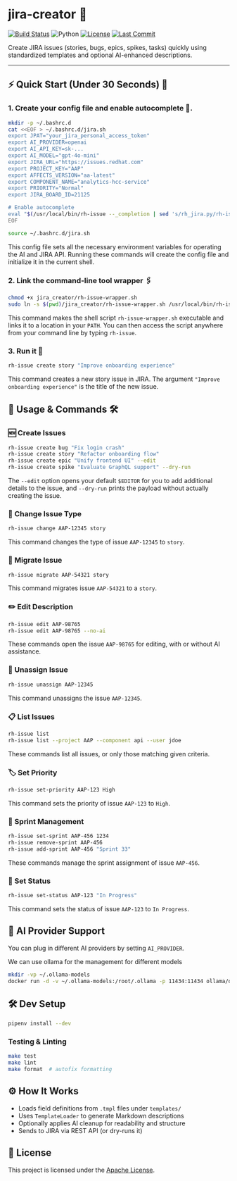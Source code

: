 # jira-creator 📝

[![Build Status](https://github.com/dmzoneill/jira-creator/actions/workflows/main.yml/badge.svg)](https://github.com/dmzoneill/jira-creator/actions/workflows/main.yml)
![Python](https://img.shields.io/badge/python-3.8%2B-blue)
[![License](https://img.shields.io/github/license/dmzoneill/jira-creator.svg)](https://github.com/dmzoneill/jira-creator/blob/main/LICENSE)
[![Last Commit](https://img.shields.io/github/last-commit/dmzoneill/jira-creator.svg)](https://github.com/dmzoneill/jira-creator/commits/main)

Create JIRA issues (stories, bugs, epics, spikes, tasks) quickly using standardized templates and optional AI-enhanced descriptions.

---

## ⚡ Quick Start (Under 30 Seconds) 🚀

### 1. Create your config file and enable autocomplete 📝.

```bash
mkdir -p ~/.bashrc.d
cat <<EOF > ~/.bashrc.d/jira.sh
export JPAT="your_jira_personal_access_token"
export AI_PROVIDER=openai
export AI_API_KEY=sk-...
export AI_MODEL="gpt-4o-mini"
export JIRA_URL="https://issues.redhat.com"
export PROJECT_KEY="AAP"
export AFFECTS_VERSION="aa-latest"
export COMPONENT_NAME="analytics-hcc-service"
export PRIORITY="Normal"
export JIRA_BOARD_ID=21125

# Enable autocomplete
eval "$(/usr/local/bin/rh-issue --_completion | sed 's/rh_jira.py/rh-issue/')"
EOF

source ~/.bashrc.d/jira.sh
```
This config file sets all the necessary environment variables for operating the AI and JIRA API. Running these commands will create the config file and initialize it in the current shell.

### 2. Link the command-line tool wrapper 🖇️

```bash
chmod +x jira_creator/rh-issue-wrapper.sh
sudo ln -s $(pwd)/jira_creator/rh-issue-wrapper.sh /usr/local/bin/rh-issue
```
This command makes the shell script `rh-issue-wrapper.sh` executable and links it to a location in your `PATH`. You can then access the script anywhere from your command line by typing `rh-issue`.

### 3. Run it 🏃

```bash
rh-issue create story "Improve onboarding experience"
```
This command creates a new story issue in JIRA. The argument `"Improve onboarding experience"` is the title of the new issue.

## 🧪 Usage & Commands 🛠️

### 🆕 Create Issues

```bash
rh-issue create bug "Fix login crash"
rh-issue create story "Refactor onboarding flow"
rh-issue create epic "Unify frontend UI" --edit
rh-issue create spike "Evaluate GraphQL support" --dry-run
```

The `--edit` option opens your default `$EDITOR` for you to add additional details to the issue, and `--dry-run` prints the payload without actually creating the issue.

### 🔁 Change Issue Type

```bash
rh-issue change AAP-12345 story
```
This command changes the type of issue `AAP-12345` to `story`.

### 🔁 Migrate Issue

```bash
rh-issue migrate AAP-54321 story
```
This command migrates issue `AAP-54321` to a `story`. 

### ✏️ Edit Description

```bash
rh-issue edit AAP-98765
rh-issue edit AAP-98765 --no-ai
```
These commands open the issue `AAP-98765` for editing, with or without AI assistance.

### 🧍 Unassign Issue

```bash
rh-issue unassign AAP-12345
```
This command unassigns the issue `AAP-12345`.

### 📋 List Issues

```bash
rh-issue list
rh-issue list --project AAP --component api --user jdoe
```
These commands list all issues, or only those matching given criteria.

### 🏷️ Set Priority

```bash
rh-issue set-priority AAP-123 High
```
This command sets the priority of issue `AAP-123` to `High`.

### 📅 Sprint Management

```bash
rh-issue set-sprint AAP-456 1234
rh-issue remove-sprint AAP-456
rh-issue add-sprint AAP-456 "Sprint 33"
```
These commands manage the sprint assignment of issue `AAP-456`.

### 🚦 Set Status

```bash
rh-issue set-status AAP-123 "In Progress"
```
This command sets the status of issue `AAP-123` to `In Progress`.

## 🤖 AI Provider Support 

You can plug in different AI providers by setting `AI_PROVIDER`.

We can use ollama for the management for different models

```bash
mkdir -vp ~/.ollama-models
docker run -d -v ~/.ollama-models:/root/.ollama -p 11434:11434 ollama/ollama
```

## 🛠 Dev Setup

```bash
pipenv install --dev
```

### Testing & Linting

```bash
make test
make lint
make format  # autofix formatting
```

## ⚙️ How It Works

- Loads field definitions from `.tmpl` files under `templates/`
- Uses `TemplateLoader` to generate Markdown descriptions
- Optionally applies AI cleanup for readability and structure
- Sends to JIRA via REST API (or dry-runs it)

## 📜 License

This project is licensed under the [Apache License](./LICENSE).